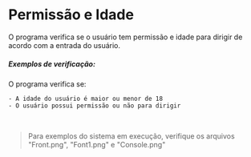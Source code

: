 # Permissão e Idade

O programa verifica se o usuário tem permissão e idade para dirigir de acordo com a entrada do usuário.
##### Exemplos de verificação:
O programa verifica se:

```
- A idade do usuário é maior ou menor de 18
- O usuário possui permissão ou não para dirigir
```

<br>

> Para exemplos do sistema em execução, verifique os arquivos "Front.png", "Font1.png" e "Console.png"